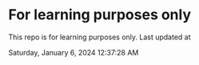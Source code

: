 # For learning purposes only
This repo is for learning purposes only.
Last updated at

Saturday, January 6, 2024 12:37:28 AM

